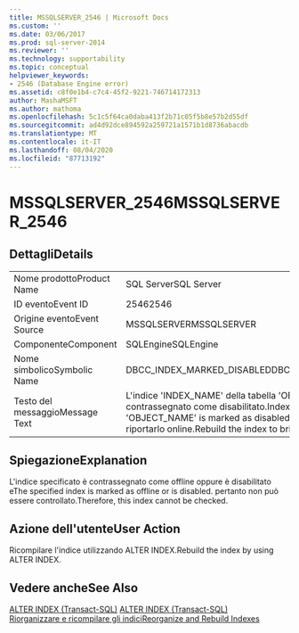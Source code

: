 ```yaml
---
title: MSSQLSERVER_2546 | Microsoft Docs
ms.custom: ''
ms.date: 03/06/2017
ms.prod: sql-server-2014
ms.reviewer: ''
ms.technology: supportability
ms.topic: conceptual
helpviewer_keywords:
- 2546 (Database Engine error)
ms.assetid: c8f0e1b4-c7c4-45f2-9221-746714172313
author: MashaMSFT
ms.author: mathoma
ms.openlocfilehash: 5c1c5f64ca0daba413f2b71c05f5b8e57b2d55df
ms.sourcegitcommit: ad4d92dce894592a259721a1571b1d8736abacdb
ms.translationtype: MT
ms.contentlocale: it-IT
ms.lasthandoff: 08/04/2020
ms.locfileid: "87713192"
---
```

# <a name="mssqlserver_2546"></a><span data-ttu-id="7f1e7-102">MSSQLSERVER_2546</span><span class="sxs-lookup"><span data-stu-id="7f1e7-102">MSSQLSERVER_2546</span></span>
    
## <a name="details"></a><span data-ttu-id="7f1e7-103">Dettagli</span><span class="sxs-lookup"><span data-stu-id="7f1e7-103">Details</span></span>  
  
|||  
|-|-|  
|<span data-ttu-id="7f1e7-104">Nome prodotto</span><span class="sxs-lookup"><span data-stu-id="7f1e7-104">Product Name</span></span>|<span data-ttu-id="7f1e7-105">SQL Server</span><span class="sxs-lookup"><span data-stu-id="7f1e7-105">SQL Server</span></span>|  
|<span data-ttu-id="7f1e7-106">ID evento</span><span class="sxs-lookup"><span data-stu-id="7f1e7-106">Event ID</span></span>|<span data-ttu-id="7f1e7-107">2546</span><span class="sxs-lookup"><span data-stu-id="7f1e7-107">2546</span></span>|  
|<span data-ttu-id="7f1e7-108">Origine evento</span><span class="sxs-lookup"><span data-stu-id="7f1e7-108">Event Source</span></span>|<span data-ttu-id="7f1e7-109">MSSQLSERVER</span><span class="sxs-lookup"><span data-stu-id="7f1e7-109">MSSQLSERVER</span></span>|  
|<span data-ttu-id="7f1e7-110">Componente</span><span class="sxs-lookup"><span data-stu-id="7f1e7-110">Component</span></span>|<span data-ttu-id="7f1e7-111">SQLEngine</span><span class="sxs-lookup"><span data-stu-id="7f1e7-111">SQLEngine</span></span>|  
|<span data-ttu-id="7f1e7-112">Nome simbolico</span><span class="sxs-lookup"><span data-stu-id="7f1e7-112">Symbolic Name</span></span>|<span data-ttu-id="7f1e7-113">DBCC_INDEX_MARKED_DISABLED</span><span class="sxs-lookup"><span data-stu-id="7f1e7-113">DBCC_INDEX_MARKED_DISABLED</span></span>|  
|<span data-ttu-id="7f1e7-114">Testo del messaggio</span><span class="sxs-lookup"><span data-stu-id="7f1e7-114">Message Text</span></span>|<span data-ttu-id="7f1e7-115">L'indice 'INDEX_NAME' della tabella 'OBJECT_NAME' è contrassegnato come disabilitato.</span><span class="sxs-lookup"><span data-stu-id="7f1e7-115">Index 'INDEX_NAME' on table 'OBJECT_NAME' is marked as disabled.</span></span> <span data-ttu-id="7f1e7-116">Ricompilare l'indice per riportarlo online.</span><span class="sxs-lookup"><span data-stu-id="7f1e7-116">Rebuild the index to bring it online.</span></span>|  
  
## <a name="explanation"></a><span data-ttu-id="7f1e7-117">Spiegazione</span><span class="sxs-lookup"><span data-stu-id="7f1e7-117">Explanation</span></span>  
 <span data-ttu-id="7f1e7-118">L'indice specificato è contrassegnato come offline oppure è disabilitato e</span><span class="sxs-lookup"><span data-stu-id="7f1e7-118">The specified index is marked as offline or is disabled.</span></span> <span data-ttu-id="7f1e7-119">pertanto non può essere controllato.</span><span class="sxs-lookup"><span data-stu-id="7f1e7-119">Therefore, this index cannot be checked.</span></span>  
  
## <a name="user-action"></a><span data-ttu-id="7f1e7-120">Azione dell'utente</span><span class="sxs-lookup"><span data-stu-id="7f1e7-120">User Action</span></span>  
 <span data-ttu-id="7f1e7-121">Ricompilare l'indice utilizzando ALTER INDEX.</span><span class="sxs-lookup"><span data-stu-id="7f1e7-121">Rebuild the index by using ALTER INDEX.</span></span>  
  
## <a name="see-also"></a><span data-ttu-id="7f1e7-122">Vedere anche</span><span class="sxs-lookup"><span data-stu-id="7f1e7-122">See Also</span></span>  
 <span data-ttu-id="7f1e7-123">[ALTER INDEX &#40;Transact-SQL&#41;](/sql/t-sql/statements/alter-index-transact-sql) </span><span class="sxs-lookup"><span data-stu-id="7f1e7-123">[ALTER INDEX &#40;Transact-SQL&#41;](/sql/t-sql/statements/alter-index-transact-sql) </span></span>  
 [<span data-ttu-id="7f1e7-124">Riorganizzare e ricompilare gli indici</span><span class="sxs-lookup"><span data-stu-id="7f1e7-124">Reorganize and Rebuild Indexes</span></span>](../indexes/indexes.md)  
  
  
